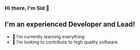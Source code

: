 ### Hi there, I'm Sid  👋


## I'm an experienced Developer and Lead!

- 🌱 I’m currently learning everything
- 👯 I’m looking to contribute to high quality software


<!--
- ⚡ Fun fact: I love to draw and play guitar / drums

<details>
  <summary>:zap: GitHub Stats</summary>

  <img align="left" alt="sidsehtty's GitHub Stats" src="https://github-readme-stats.sidshetty.vercel.app/api?username=sidshetty&show_icons=true&hide_border=true" />

</details>
-->
